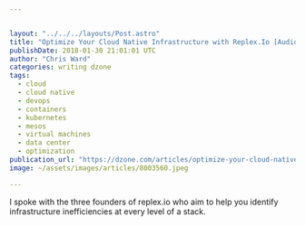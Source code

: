 ```yaml
---


layout: "../../../layouts/Post.astro"
title: "Optimize Your Cloud Native Infrastructure with Replex.Io [Audio..."
publishDate: 2018-01-30 21:01:01 UTC
author: "Chris Ward"
categories: writing dzone
tags:
  - cloud
  - cloud native
  - devops
  - containers
  - kubernetes
  - mesos
  - virtual machines
  - data center
  - optimization
publication_url: "https://dzone.com/articles/optimize-your-cloud-native-infrastructure-with-rep"
image: ~/assets/images/articles/8003560.jpeg

---
```

I spoke with the three founders of replex.io who aim to help you identify infrastructure inefficiencies at every level of a stack.

